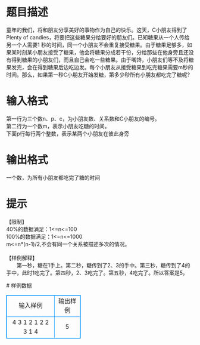 # 

 
 # 题目描述 
<p>童年的我们，将和朋友分享美好的事物作为自己的快乐。这天，C小朋友得到了Plenty&nbsp;of&nbsp;candies，将要把这些糖果分给要好的朋友们。已知糖果从一个人传给另一个人需要1&nbsp;秒的时间，同一个小朋友不会重复接受糖果。由于糖果足够多，如果某时刻某小朋友接受了糖果，他会将糖果分成若干份，分给那些在他身旁且还没有得到糖果的小朋友们，而且自己会吃一些糖果。由于嘴馋，小朋友们等不及将糖果发完，会在得到糖果后边吃边发。每个小朋友从接受糖果到吃完糖果需要m秒的时间。那么，如果第一秒C小朋友开始发糖，第多少秒所有小朋友都吃完了糖呢?</p> 

 
 # 输入格式 
<p>第一行为三个数n、p、c，为小朋友数、关系数和C小朋友的编号。<br />
第二行为一个数m，表示小朋友吃糖的时间。<br />
下面p行每行两个整数，表示某两个小朋友在彼此身旁</p> 

 
 # 输出格式 
<p>一个数，为所有小朋友都吃完了糖的时间</p> 

 
 # 提示 
<p>【限制】<br />
40%的数据满足：1&lt;=n&lt;=100<br />
100%的数据满足：1&lt;=n&lt;=1000<br />
m&lt;=n*(n-1)/2,不会有同一个关系被描述多次的情况。<br />
<br />
【样例解释】<br />
　　第一秒，糖在1手上。第二秒，糖传到了2、3的手中。第三秒，糖传到了4的手中，此时1吃完了。第四秒，2、3吃完了。第五秒，4吃完了。所以答案是5。</p> 
# 样例数据
<style>
        table,table tr th, table tr td { border:1px solid #0094ff; }
        table { width: 200px; min-height: 25px; line-height: 25px; text-align: center; border-collapse: collapse;}   
    </style>
<table>
	<tr>
		<td>输入样例</td>
		<td>输出样例</td>
	</tr>
<tr><td>4 3 1
2
1 2
2 3
1 4
</td><td>5</td></tr></table>
